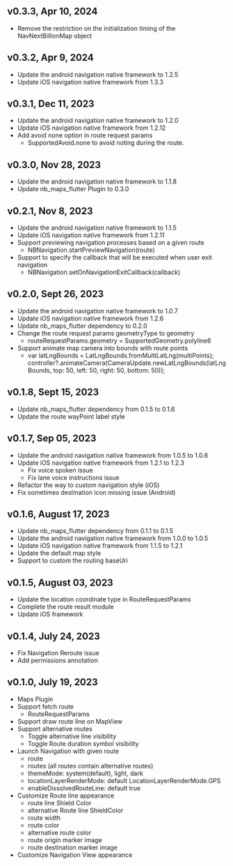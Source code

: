 ## v0.3.3, Apr 10, 2024
* Remove the restriction on the initialization timing of the NavNextBillionMap object


## v0.3.2, Apr 9, 2024
* Update the android navigation native framework to 1.2.5
* Update iOS navigation native framework from 1.3.3


## v0.3.1, Dec 11, 2023
* Update the android navigation native framework to 1.2.0
* Update iOS navigation native framework from 1.2.12
* Add avoid none option in route request params
  * SupportedAvoid.none to avoid noting during the route.


## v0.3.0, Nov 28, 2023
* Update the android navigation native framework to 1.1.8
* Update nb_maps_flutter Plugin to 0.3.0


## v0.2.1, Nov 8, 2023
* Update the android navigation native framework to 1.1.5
* Update iOS navigation native framework from 1.2.11
* Support previewing navigation processes based on a given route
  * NBNavigation.startPreviewNavigation(route)
* Support to specify the callback that will be executed when user exit navigation
  * NBNavigation.setOnNavigationExitCallback(callback)


## v0.2.0, Sept 26, 2023
* Update the android navigation native framework to 1.0.7
* Update iOS navigation native framework from 1.2.6
* Update nb_maps_flutter dependency to 0.2.0
* Change the route request params geometryType to geometry
  * routeRequestParams.geometry = SupportedGeometry.polyline6
* Support animate map camera into bounds with route points
  *  var latLngBounds = LatLngBounds.fromMultiLatLng(multiPoints);
     controller?.animateCamera(CameraUpdate.newLatLngBounds(latLngBounds, top: 50, left: 50, right: 50, bottom: 50));


## v0.1.8, Sept 15, 2023
* Update nb_maps_flutter dependency from 0.1.5 to 0.1.6
* Update the route wayPoint label style


## v0.1.7, Sep 05, 2023
* Update the android navigation native framework from 1.0.5 to 1.0.6
* Update iOS navigation native framework from 1.2.1 to 1.2.3
  * Fix voice spoken issue
  * Fix lane voice instructions issue
* Refactor the way to custom navigation style (iOS)
* Fix sometimes destination icon missing issue (Android)


## v0.1.6, August 17, 2023
* Update nb_maps_flutter dependency from 0.1.1 to 0.1.5
* Update the android navigation native framework from 1.0.0 to 1.0.5
* Update iOS navigation native framework from 1.1.5 to 1.2.1
* Update the default map style
* Support to custom the routing baseUri


## v0.1.5, August 03, 2023
* Update the location coordinate type in RouteRequestParams
* Complete the route result module
* Update iOS framework


## v0.1.4, July 24, 2023
* Fix Navigation Reroute issue
* Add permissions annotation


## v0.1.0, July 19, 2023
* Maps Plugin
* Support fetch route
  * RouteRequestParams
* Support draw route line on MapView
* Support alternative routes
  * Toggle alternative line visibility
  * Toggle Route duration symbol visibility
* Launch Navigation with given route
  * route
  * routes (all routes contain alternative routes)
  * themeMode: system(default), light, dark
  * locationLayerRenderMode: default LocationLayerRenderMode.GPS
  * enableDissolvedRouteLine: default true
* Customize Route line appearance
  * route line Shield Color
  * alternative Route line ShieldColor
  * route width
  * route color
  * alternative route color
  * route origin marker image
  * route destination marker image
* Customize Navigation View appearance
